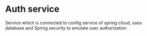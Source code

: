# Auth service

Service which is connected to config service of spring cloud, uses database and Spring security to emulate user authorization